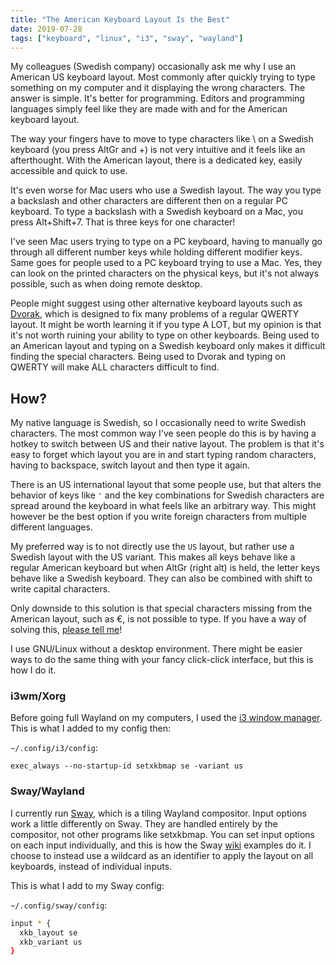 ```yaml
---
title: "The American Keyboard Layout Is the Best"
date: 2019-07-28
tags: ["keyboard", "linux", "i3", "sway", "wayland"]
---
```


My colleagues (Swedish company) occasionally ask me why I use an American US keyboard layout. Most commonly after quickly trying to type something on my computer and it displaying the wrong characters. The answer is simple. It's better for programming. Editors and programming languages simply feel like they are made with and for the American keyboard layout.

The way your fingers have to move to type characters like \ on a Swedish keyboard (you press AltGr and +) is not very intuitive and it feels like an afterthought. With the American layout, there is a dedicated key, easily accessible and quick to use.

It's even worse for Mac users who use a Swedish layout. The way you type a backslash and other characters are different then on a regular PC keyboard. To type a backslash with a Swedish keyboard on a Mac, you press Alt+Shift+7. That is three keys for one character!

I've seen Mac users trying to type on a PC keyboard, having to manually go through all different number keys while holding different modifier keys. Same goes for people used to a PC keyboard trying to use a Mac. Yes, they can look on the printed characters on the physical keys, but it's not always possible, such as when doing remote desktop.

People might suggest using other alternative keyboard layouts such as [Dvorak](https://en.wikipedia.org/wiki/Dvorak_Simplified_Keyboard), which is designed to fix many problems of a regular QWERTY layout. It might be worth learning it if you type A LOT, but my opinion is that it's not worth ruining your ability to type on other keyboards. Being used to an American layout and typing on a Swedish keyboard only makes it difficult finding the special characters. Being used to Dvorak and typing on QWERTY will make ALL characters difficult to find.

## How?

My native language is Swedish, so I occasionally need to write Swedish characters. The most common way I've seen people do this is by having a hotkey to switch between US and their native layout. The problem is that it's easy to forget which layout you are in and start typing random characters, having to backspace, switch layout and then type it again.

There is an US international layout that some people use, but that alters the behavior of keys like `'` and the key combinations for Swedish characters are spread around the keyboard in what feels like an arbitrary way. This might however be the best option if you write foreign characters from multiple different languages.

My preferred way is to not directly use the `US` layout, but rather use a Swedish layout with the US variant. This makes all keys behave like a regular American keyboard but when AltGr (right alt) is held, the letter keys behave like a Swedish keyboard. They can also be combined with shift to write capital characters.

Only downside to this solution is that special characters missing from the American layout, such as €, is not possible to type. If you have a way of solving this, [please tell me](/contact/)!

I use GNU/Linux without a desktop environment. There might be easier ways to do the same thing with your fancy click-click interface, but this is how I do it.

### i3wm/Xorg
Before going full Wayland on my computers, I used the [i3 window manager](https://i3wm.org). This is what I added to my config then:

`~/.config/i3/config`:
```
exec_always --no-startup-id setxkbmap se -variant us
```

### Sway/Wayland
I currently run [Sway](https://swaywm.org/), which is a tiling Wayland compositor. Input options work a little differently on Sway. They are handled entirely by the compositor, not other programs like setxkbmap. You can set input options on each input individually, and this is how the Sway [wiki](https://github.com/swaywm/sway/wiki#input-configuration) examples do it. I choose to instead use a wildcard as an identifier to apply the layout on all keyboards, instead of individual inputs.

This is what I add to my Sway config:

`~/.config/sway/config`:
```sh
input * {
  xkb_layout se
  xkb_variant us
}
```
